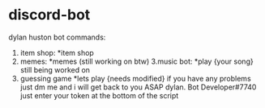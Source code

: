 # discord-bot
dylan huston bot commands: 
1. item shop: *item shop
2. memes: *memes (still working on btw)
3.music bot: *play {your song} still being worked on
4. guessing game *lets play {needs modified}
if you have any problems just dm me and i will get back to you ASAP dylan. Bot Developer#7740
just enter your token at the bottom of the script
